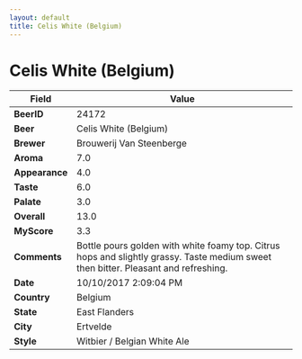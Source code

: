 ```yaml
---
layout: default
title: Celis White (Belgium)
---
```


# Celis White (Belgium)

| Field         | Value     |
|---------------|-----------|
| **BeerID** | 24172 |
| **Beer** | Celis White (Belgium) |
| **Brewer** | Brouwerij Van Steenberge |
| **Aroma** | 7.0 |
| **Appearance** | 4.0 |
| **Taste** | 6.0 |
| **Palate** | 3.0 |
| **Overall** | 13.0 |
| **MyScore** | 3.3 |
| **Comments** | Bottle pours golden with white foamy top. Citrus hops and slightly grassy. Taste medium sweet then bitter. Pleasant and refreshing. |
| **Date** | 10/10/2017 2:09:04 PM |
| **Country** | Belgium |
| **State** | East Flanders |
| **City** | Ertvelde |
| **Style** | Witbier / Belgian White Ale |
